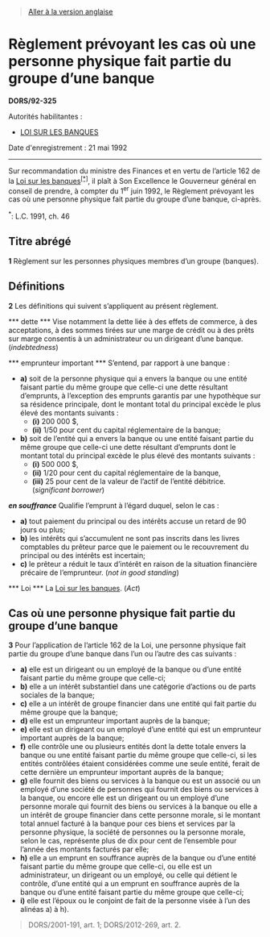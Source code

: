 > [Aller à la version anglaise](/en/Regulations/Statutory%20Orders%20and%20Regulations/92/325.md)

# Règlement prévoyant les cas où une personne physique fait partie du groupe d’une banque

**DORS/92-325**

Autorités habilitantes : 
- [LOI SUR LES BANQUES](/fr/Lois/Lois%20du%20Canada/1991/ch.%2046.md)

Date d'enregistrement : 21 mai 1992

----------

Sur recommandation du ministre des Finances et en vertu de l’article 162 de la [Loi sur les banques](/fr/Lois/Lois%20du%20Canada/1991/ch.%2046.md)<sup><a href='#footnote1_f'>[*]</a></sup>, il plaît à Son Excellence le Gouverneur général en conseil de prendre, à compter du 1<sup>er</sup> juin 1992, le Règlement prévoyant les cas où une personne physique fait partie du groupe d’une banque, ci-après.

<a name='footnote1_f'><sup>*</sup></a>: L.C. 1991, ch. 46<br />




## Titre abrégé


**1** Règlement sur les personnes physiques membres d’un groupe (banques).




## Définitions


**2** Les définitions qui suivent s’appliquent au présent règlement.

*** dette *** Vise notamment la dette liée à des effets de commerce, à des acceptations, à des sommes tirées sur une marge de crédit ou à des prêts sur marge consentis à un administrateur ou un dirigeant d’une banque. (*indebtedness*)

*** emprunteur important *** S’entend, par rapport à une banque :
- **a)** soit de la personne physique qui a envers la banque ou une entité faisant partie du même groupe que celle-ci une dette résultant d’emprunts, à l’exception des emprunts garantis par une hypothèque sur sa résidence principale, dont le montant total du principal excède le plus élevé des montants suivants :
	- **(i)** 200 000 $,
	- **(ii)** 1/50 pour cent du capital réglementaire de la banque;
- **b)** soit de l’entité qui a envers la banque ou une entité faisant partie du même groupe que celle-ci une dette résultant d’emprunts dont le montant total du principal excède le plus élevé des montants suivants :
	- **(i)** 500 000 $,
	- **(ii)** 1/20 pour cent du capital réglementaire de la banque,
	- **(iii)** 25 pour cent de la valeur de l’actif de l’entité débitrice. (*significant borrower*)

***en souffrance*** Qualifie l’emprunt à l’égard duquel, selon le cas :
- **a)** tout paiement du principal ou des intérêts accuse un retard de 90 jours ou plus;
- **b)** les intérêts qui s’accumulent ne sont pas inscrits dans les livres comptables du prêteur parce que le paiement ou le recouvrement du principal ou des intérêts est incertain;
- **c)** le prêteur a réduit le taux d’intérêt en raison de la situation financière précaire de l’emprunteur. (*not in good standing*)

*** Loi *** La [Loi sur les banques](/fr/Lois/Lois%20du%20Canada/1991/ch.%2046.md). (*Act*)




## Cas où une personne physique fait partie du groupe d’une banque


**3** Pour l’application de l’article 162 de la Loi, une personne physique fait partie du groupe d’une banque dans l’un ou l’autre des cas suivants :
- **a)** elle est un dirigeant ou un employé de la banque ou d’une entité faisant partie du même groupe que celle-ci;
- **b)** elle a un intérêt substantiel dans une catégorie d’actions ou de parts sociales de la banque;
- **c)** elle a un intérêt de groupe financier dans une entité qui fait partie du même groupe que la banque;
- **d)** elle est un emprunteur important auprès de la banque;
- **e)** elle est un dirigeant ou un employé d’une entité qui est un emprunteur important auprès de la banque;
- **f)** elle contrôle une ou plusieurs entités dont la dette totale envers la banque ou une entité faisant partie du même groupe que celle-ci, si les entités contrôlées étaient considérées comme une seule entité, ferait de cette dernière un emprunteur important auprès de la banque;
- **g)** elle fournit des biens ou services à la banque ou est un associé ou un employé d’une société de personnes qui fournit des biens ou services à la banque, ou encore elle est un dirigeant ou un employé d’une personne morale qui fournit des biens ou services à la banque ou elle a un intérêt de groupe financier dans cette personne morale, si le montant total annuel facturé à la banque pour ces biens et services par la personne physique, la société de personnes ou la personne morale, selon le cas, représente plus de dix pour cent de l’ensemble pour l’année des montants facturés par elle;
- **h)** elle a un emprunt en souffrance auprès de la banque ou d’une entité faisant partie du même groupe que celle-ci, ou elle est un administrateur, un dirigeant ou un employé, ou celle qui détient le contrôle, d’une entité qui a un emprunt en souffrance auprès de la banque ou d’une entité faisant partie du même groupe que celle-ci;
- **i)** elle est l’époux ou le conjoint de fait de la personne visée à l’un des alinéas a) à h).
> DORS/2001-191, art. 1; DORS/2012-269, art. 2.



